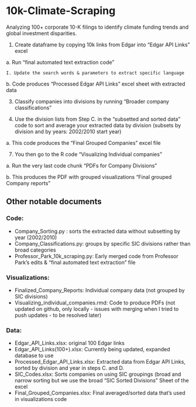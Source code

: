# 10k-Climate-Scraping
Analyzing 100+ corporate 10-K filings to identify climate funding trends and global investment disparities.

1. Create dataframe by copying 10k links from Edgar into “Edgar API Links” excel

  a. Run “final automated text extraction code”

    I. Update the search words & parameters to extract specific language
    
  b. Code produces “Processed Edgar API Links” excel sheet with extracted data
  
3. Classify companies into divisions by running “Broader company classifications”

5. Use the division lists from Step C. in the “subsetted and sorted data” code to sort and average your extracted data by division (subsets by division and by years: 2002/2010 start year)

  a. This code produces the “Final Grouped Companies” excel file 
  
7. You then go to the R code “Visualizing Individual companies”

  a. Run the very last code chunk “PDFs for Company Divisions”
  
  b. This produces the PDF with grouped visualizations “Final grouped Company reports”



## Other notable documents
### Code: 
- Company_Sorting.py : sorts the extracted data without subsetting by year (2002/2010)
- Company_Classifications.py: groups by specific SIC divisions rather than broad categories
- Professor_Park_10k_scraping.py: Early merged code from Professor Park’s edits & “final automated text extraction” file

### Visualizations:
- Finalized_Company_Reports: Individual company data (not grouped by SIC divisions)
- Visualizing_individual_companies.rmd: Code to produce PDFs (not updated on github, only locally - issues with merging when I tried to push updates - to be resolved later)

### Data:
- Edgar_API_Links.xlsx: original 100 Edgar links
- Edgar_API_Links(100+).xlsx: Currently being updated, expanded database to use
- Processed_Edgar_API_Links.xlsx: Extracted data from Edgar API Links, sorted by division and year in steps C. and D. 
- SIC_Codes.xlsx: Sorts companies on using SIC groupings (broad and narrow sorting but we use the broad “SIC Sorted Divisions” Sheet of the excel
- Final_Grouped_Companies.xlsx: Final averaged/sorted data that’s used in visualizations code

